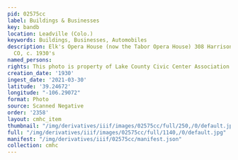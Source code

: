 ```yaml
---
pid: 02575cc
label: Buildings & Businesses
key: bandb
location: Leadville (Colo.)
keywords: Buildings, Businesses, Automobiles
description: Elk's Opera House (now the Tabor Opera House) 308 Harrison Avenue, Leadville,
  CO, c. 1930's
named_persons: 
rights: This photo is property of Lake County Civic Center Association.
creation_date: '1930'
ingest_date: '2021-03-30'
latitude: '39.24672'
longitude: "-106.29072"
format: Photo
source: Scanned Negative
order: '2358'
layout: cmhc_item
thumbnail: "/img/derivatives/iiif/images/02575cc/full/250,/0/default.jpg"
full: "/img/derivatives/iiif/images/02575cc/full/1140,/0/default.jpg"
manifest: "/img/derivatives/iiif/02575cc/manifest.json"
collection: cmhc
---
```

